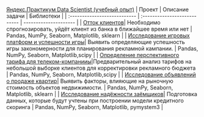  
 
[Яндекс.Практикум Data Scientist (учебный опыт)](practicum.yandex.ru/data-scientist/ "Яндекс.Практикум Data Scientist (учебный опыт)")
|  Проект |  Описание задачи | Библиотеки | 
| :--------------------------- | :--------------------------- | --------------------- |
| [Отток клиентов](https://github.com/SvetlanaY/customer_churn "Отток клиентов")| Необходимо спрогнозировать, уйдёт клиент из банка в ближайшее время или нет | Pandas, NumPy, Seaborn, Matplotlib, sklearn |
| [Исследование игровых платформ и успешности игры]( https://github.com/SvetlanaY/gaming_platforms "Исследование игровых платформ и успешности игры")| Выявить определяющие успешность игры закономерности для планирования рекламной кампании. | Pandas, NumPy, Seaborn, Matplotlib,scipy |
| [Определение перспективного тарифа для телеком-компанииы]( https://github.com/SvetlanaY/tarifs_for_telecom "Определение перспективного тарифа для телеком-компании")|Предварительный анализ тарифов на небольшой выборке клиентов для корректировки рекламного бюджета | Pandas, NumPy, Seaborn, Matplotlib,scipy | 
| [Исследование объявлений о продаже квартир]( https://github.com/SvetlanaY/research_of_apartments_for_sale "Исследование объявлений о продаже квартир")| Выявить факторы, влияющие на рыночную стоимость объектов недвижимости.  | Pandas, NumPy, Seaborn, Matplotlib, sklearn |
| [Исследование надёжности заёмщиков]( https://github.com/SvetlanaY/Investigation-of-the-borrower-s-trustworthiness "Исследование надёжности заёмщиковы")| Подготовка данных, которые будут учтены при построении модели кредитного скоринга  | Pandas, NumPy, Seaborn, Matplotlib, pymystem3 |


<!--
**SvetlanaY/SvetlanaY** is a ✨ _special_ ✨ repository because its `README.md` (this file) appears on your GitHub profile.

Here are some ideas to get you started:

- 🔭 I’m currently working on ...
- 🌱 I’m currently learning ...
- 👯 I’m looking to collaborate on ...
- 🤔 I’m looking for help with ...
- 💬 Ask me about ...
- 📫 How to reach me: ...
- 😄 Pronouns: ...
- ⚡ Fun fact: ...
-->
